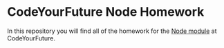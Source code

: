 # CodeYourFuture Node Homework

In this repository you will find all of the homework for the [Node module](https://syllabus.codeyourfuture.io/node/) at CodeYourFuture.

